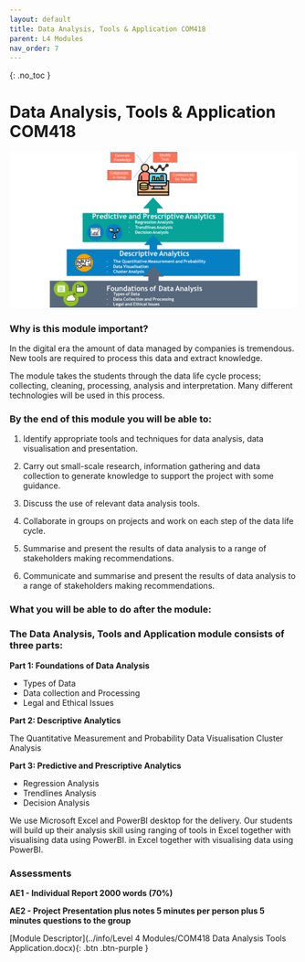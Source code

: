 ```yaml
---
layout: default
title: Data Analysis, Tools & Application COM418
parent: L4 Modules
nav_order: 7
---
```


{: .no_toc }


# Data Analysis, Tools & Application COM418

![](../images/COM418-Module-Learning-Journey-Diagram.png)

### Why is this module important?

In the digital era the amount of data managed by companies is tremendous. New tools are required to process this data and extract knowledge.  
 
The module takes the students through the data life cycle process; collecting, cleaning, processing, analysis and interpretation. Many different technologies will be used in this process. 


### By the end of this module you will be able to:

1. Identify appropriate tools and techniques for data analysis, data visualisation and presentation.

1. Carry out small-scale research, information gathering and data collection to generate knowledge to support the project with some guidance.
1. Discuss the use of relevant data analysis tools.

1. Collaborate in groups on projects and work on each step of the data life cycle.

1. Summarise and present the results of data analysis to a range of stakeholders making recommendations.

1. Communicate and summarise and present the results of data analysis to a range of stakeholders making recommendations.

### What you will be able to do after the module:

### The Data Analysis, Tools and Application module consists of three parts:

**Part 1: Foundations of Data Analysis**

* Types of Data
* Data collection and Processing
* Legal and Ethical Issues

**Part 2: Descriptive Analytics**

The Quantitative Measurement and Probability
Data Visualisation
Cluster Analysis

**Part 3: Predictive and Prescriptive Analytics**

* Regression Analysis
* Trendlines Analysis
* Decision Analysis

We use Microsoft Excel and PowerBI desktop for the delivery. Our students will build up their analysis skill using ranging of tools in Excel together with visualising data using PowerBI. in Excel together with visualising data using PowerBI.

### Assessments

**AE1 - Individual Report 2000 words (70%)**

**AE2 - Project Presentation plus notes 5 minutes per person plus 5 minutes questions to the group**

[Module Descriptor](../info/Level 4 Modules/COM418 Data Analysis Tools  Application.docx){: .btn .btn-purple }


